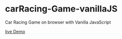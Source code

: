 # carRacing-Game-vanillaJS

Car Racing Game on browser with Vanilla JavaScript

[live Demo](https://alidhuniya.github.io/carRacing-Game-vanillaJS/)

